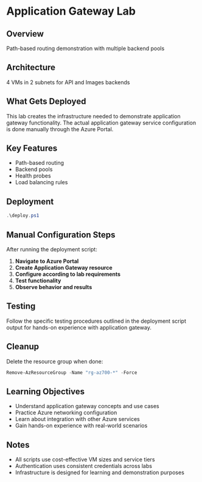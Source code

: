 # Application Gateway Lab

## Overview
Path-based routing demonstration with multiple backend pools

## Architecture
4 VMs in 2 subnets for API and Images backends

## What Gets Deployed
This lab creates the infrastructure needed to demonstrate application gateway functionality. The actual application gateway service configuration is done manually through the Azure Portal.

## Key Features
- Path-based routing
- Backend pools
- Health probes
- Load balancing rules

## Deployment
```powershell
.\deploy.ps1
```

## Manual Configuration Steps
After running the deployment script:

1. **Navigate to Azure Portal**
2. **Create Application Gateway resource**
3. **Configure according to lab requirements**
4. **Test functionality**
5. **Observe behavior and results**

## Testing
Follow the specific testing procedures outlined in the deployment script output for hands-on experience with application gateway.

## Cleanup
Delete the resource group when done:
```powershell
Remove-AzResourceGroup -Name "rg-az700-*" -Force
```

## Learning Objectives
- Understand application gateway concepts and use cases
- Practice Azure networking configuration
- Learn about integration with other Azure services
- Gain hands-on experience with real-world scenarios

## Notes
- All scripts use cost-effective VM sizes and service tiers
- Authentication uses consistent credentials across labs
- Infrastructure is designed for learning and demonstration purposes
